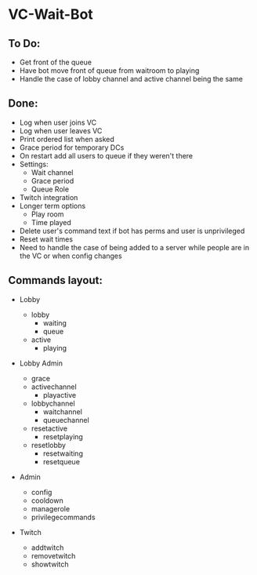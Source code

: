 # VC-Wait-Bot

## To Do:
* Get front of the queue
* Have bot move front of queue from waitroom to playing
* Handle the case of lobby channel and active channel being the same

## Done:
* Log when user joins VC
* Log when user leaves VC
* Print ordered list when asked
* Grace period for temporary DCs
* On restart add all users to queue if they weren't there
* Settings:
    * Wait channel
    * Grace period
    * Queue Role
* Twitch integration
* Longer term options
    * Play room
    * Time played
* Delete user's command text if bot has perms and user is unprivileged
* Reset wait times
* Need to handle the case of being added to a server while people are in the VC or when config changes

## Commands layout:
* Lobby
    * lobby
        * waiting
        * queue
    * active
        * playing

* Lobby Admin
    * grace
    * activechannel
        * playactive
    * lobbychannel
        * waitchannel
        * queuechannel
    * resetactive
        * resetplaying
    * resetlobby
        * resetwaiting
        * resetqueue
* Admin
    * config
    * cooldown
    * managerole
    * privilegecommands
* Twitch
    * addtwitch
    * removetwitch
    * showtwitch

